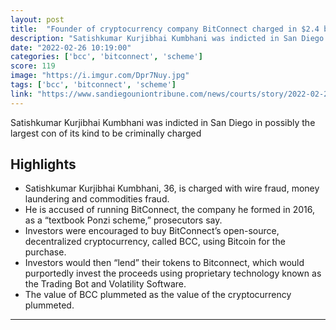 ```yaml
---
layout: post
title:  "Founder of cryptocurrency company BitConnect charged in $2.4 billion fraud"
description: "Satishkumar Kurjibhai Kumbhani was indicted in San Diego in possibly the largest con of its kind to be criminally charged"
date: "2022-02-26 10:19:00"
categories: ['bcc', 'bitconnect', 'scheme']
score: 119
image: "https://i.imgur.com/Dpr7Nuy.jpg"
tags: ['bcc', 'bitconnect', 'scheme']
link: "https://www.sandiegouniontribune.com/news/courts/story/2022-02-25/founder-bitconnect-charged"
---
```


Satishkumar Kurjibhai Kumbhani was indicted in San Diego in possibly the largest con of its kind to be criminally charged

## Highlights

- Satishkumar Kurjibhai Kumbhani, 36, is charged with wire fraud, money laundering and commodities fraud.
- He is accused of running BitConnect, the company he formed in 2016, as a “textbook Ponzi scheme,” prosecutors say.
- Investors were encouraged to buy BitConnect’s open-source, decentralized cryptocurrency, called BCC, using Bitcoin for the purchase.
- Investors would then “lend” their tokens to Bitconnect, which would purportedly invest the proceeds using proprietary technology known as the Trading Bot and Volatility Software.
- The value of BCC plummeted as the value of the cryptocurrency plummeted.

---
